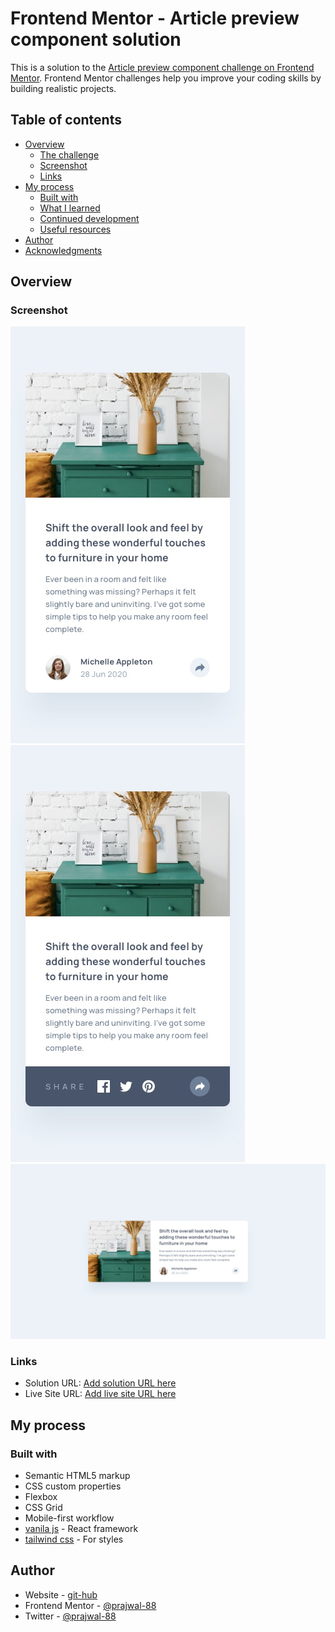 # Frontend Mentor - Article preview component solution

This is a solution to the [Article preview component challenge on Frontend Mentor](https://www.frontendmentor.io/challenges/article-preview-component-dYBN_pYFT). Frontend Mentor challenges help you improve your coding skills by building realistic projects. 

## Table of contents

- [Overview](#overview)
  - [The challenge](#the-challenge)
  - [Screenshot](#screenshot)
  - [Links](#links)
- [My process](#my-process)
  - [Built with](#built-with)
  - [What I learned](#what-i-learned)
  - [Continued development](#continued-development)
  - [Useful resources](#useful-resources)
- [Author](#author)
- [Acknowledgments](#acknowledgments)


## Overview



### Screenshot

![](./assets/design/mobile-design.jpg)
![](./assets/design/mobile-active-state.jpg)
![](./assets/design/desktop-design.jpg)



### Links

- Solution URL: [Add solution URL here](https://your-solution-url.com)
- Live Site URL: [Add live site URL here](https://your-live-site-url.com)

## My process

### Built with

- Semantic HTML5 markup
- CSS custom properties
- Flexbox
- CSS Grid
- Mobile-first workflow
- [vanila js](https://nextjs.org/) - React framework
- [tailwind css](https://styled-components.com/) - For styles


## Author

- Website - [git-hub](https://www.your-site.com)
- Frontend Mentor - [@prajwal-88](https://www.frontendmentor.io/profile/yourusername)
- Twitter - [@prajwal-88](https://www.twitter.com/yourusername)

